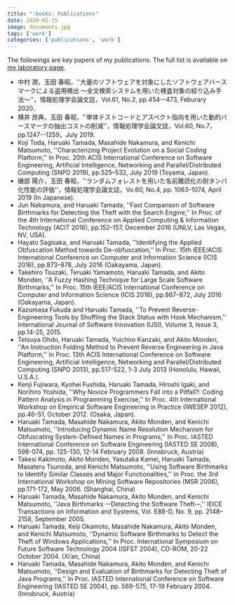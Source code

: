 ```yaml
---
title: ":books: Publications"
date: 2020-02-15
image: documents.jpg
tags: ['work']
categories: ['publications', 'work']
---
```


The followings are key papers of my publications.
The full list is available on [my laboratory page](https://tamadalab.github.io/papers).

* 中村 潤，玉田 春昭，''大量のソフトウェアを対象にしたソフトウェアバースマークによる盗用検出 〜全文検索システムを用いた検査対象の絞り込み手法〜''，情報処理学会論文誌，Vol.61, No.2, pp.454-–473, Feburary 2020．
* 横井 昂典，玉田 春昭，''単体テストコードとアスペクト指向を用いた動的バースマークの抽出コストの削減''，情報処理学会論文誌，Vol.60, No.7，pp.1247--1259，July 2019.
* Koji Toda, Haruaki Tamada, Masahide Nakamura, and Kenichi Matsumoto, ''Characterizing Project Evolution on a Social Coding Platform,'' In Proc. 20th ACIS International Conference on Software Engineering, Artificial Intelligence, Networking and Parallel/Distributed Computing (SNPD 2019), pp.525–532, July 2019 (Toyama, Japan).
* 磯部 陽介，玉田 春昭，''ランダムフォレストを用いた名前難読化の耐タンパ化性能の評価''，情報処理学会論文誌，Vo.60, No.4, pp. 1063–1074, April 2019 (In Japanese).
* Jun Nakamura, and Haruaki Tamada, ''Fast Comparison of Software Birthmarks for Detecting the Theft with the Search Engine,'' In Proc. of the 4th International Conference on Applied Computing & Information Technology (ACIT 2016), pp.152–157, December 2016 (UNLV, Las Vegas, NV, USA).
* Hayato Sagisaka, and Haruaki Tamada, ''Identifying the Applied Obfuscation Method towards De-obfuscation,'' In Proc. 15th IEEE/ACIS International Conference on Computer and Information Science (ICIS 2016), pp.873–878, July 2016 (Oakayama, Japan).
* Takehiro Tsuzaki, Teruaki Yamamoto, Haruaki Tamada, and Akito Monden, ''A Fuzzy Hashing Technique for Large Scale Software Birthmarks,'' In Proc. 15th IEEE/ACIS International Conference on Computer and Information Science (ICIS 2016), pp.867–872, July 2016 (Oakayama, Japan).
* Kazumasa Fukuda and Haruaki Tamada, ''To Prevent Reverse-Engineering Tools by Shuffling the Stack Status with Hook Mechanism,'' International Journal of Software Innovation (IJSI), Volume 3, Issue 3, pp.14-25, 2015.
* Tetsuya Ohdo, Haruaki Tamada, Yuichiro Kanzaki, and Akito Monden, ''An Instruction Folding Method to Prevent Reverse Engineering in Java Platform,'' In Proc. 13th ACIS International Conference on Software Engineering, Artificial Intelligence, Networking and Parallel/Distributed Computing (SNPD 2013), pp.517-522, 1-3 July 2013 (Honolulu, Hawaii, U.S.A.).
* Kenji Fujiwara, Kyohei Fushida, Haruaki Tamada, Hiroshi Igaki, and Norihiro Yoshida, ''Why Novice Programmers Fall into a Pitfall?: Coding Pattern Analysis in Programming Exercise,'' In Proc. 4th International Workshop on Empirical Software Engineering in Practice (IWESEP 2012), pp.46-51, October 2012. (Osaka, Japan).
* Haruaki Tamada, Masahide Nakamura, Akito Monden, and Kenichi Matsumoto, ''Introducing Dynamic Name Resolution Mechanism for Obfuscating System-Defined Names in Programs,'' In Proc. IASTED International Conference on Software Engineering (IASTED SE 2008), 598-074, pp. 125-130, 12-14 February 2008. (Innsbruck, Austria)
* Takesi Kakimoto, Akito Monden, Yasutaka Kamei, Haruaki Tamada, Masateru Tsunoda, and Kenichi Matsumoto, ''Using Software Birthmarks to Identify Similar Classes and Major Functionalities,'' In Proc. the 3rd International Workshop on Mining Software Repositories (MSR 2006), pp.171-172, May 2006. (Shanghai, China)
* Haruaki Tamada, Masahide Nakamura, Akito Monden, and Kenichi Matsumoto, ''Java Birthmarks -–Detecting the Software Theft-–,'' IEICE Transactions on Information and Systems, Vol. E88-D, No. 9, pp. 2148–2158, September 2005.
* Haruaki Tamada, Keiji Okamoto, Masahide Nakamura, Akito Monden, and Kenichi Matsumoto, ''Dynamic Software Birthmarks to Detect the Theft of Windows Applications,'' In Proc. International Symposium on Future Software Technology 2004 (ISFST 2004), CD-ROM, 20-22 October 2004. (Xi’an, China)
* Haruaki Tamada, Masahide Nakamura, Akito Monden, and Kenichi Matsumoto, ''Design and Evaluation of Birthmarks for Detecting Theft of Java Programs,'' In Proc. IASTED International Conference on Software Engineering (IASTED SE 2004), pp. 569-575, 17-19 February 2004. (Innsbruck, Austria)

